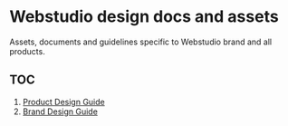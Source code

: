 # Webstudio design docs and assets

Assets, documents and guidelines specific to Webstudio brand and all products.

## TOC

1. [Product Design Guide](./product)
2. [Brand Design Guide](./brand)
